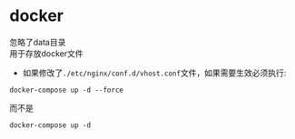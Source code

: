 # docker
忽略了data目录<br />
用于存放docker文件

* 如果修改了`./etc/nginx/conf.d/vhost.conf`文件，如果需要生效必须执行:<br />
```
docker-compose up -d --force
```
而不是
```
docker-compose up -d
```
